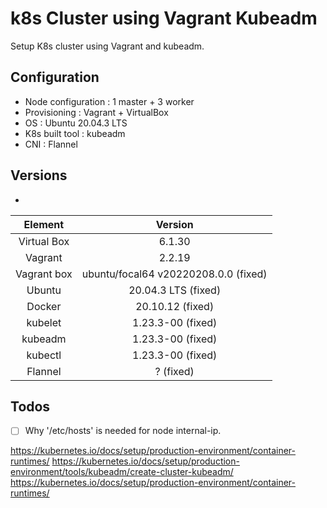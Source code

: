 # k8s Cluster using Vagrant Kubeadm

Setup K8s cluster using Vagrant and kubeadm.

## Configuration
- Node configuration : 1 master + 3 worker
- Provisioning : Vagrant + VirtualBox
- OS : Ubuntu 20.04.3 LTS
- K8s built tool : kubeadm
- CNI : Flannel

## Versions
- 
| Element | Version |
|:------:|:-------:|
| Virtual Box | 6.1.30 |
| Vagrant | 2.2.19 |
| Vagrant box | ubuntu/focal64 v20220208.0.0 (fixed) |
| Ubuntu | 20.04.3 LTS (fixed) |
| Docker | 20.10.12 (fixed) |
| kubelet | 1.23.3-00 (fixed) |
| kubeadm | 1.23.3-00 (fixed) |
| kubectl | 1.23.3-00 (fixed) |
| Flannel | ? (fixed) |

## Todos
- [ ] Why '/etc/hosts' is needed for node internal-ip.

https://kubernetes.io/docs/setup/production-environment/container-runtimes/
https://kubernetes.io/docs/setup/production-environment/tools/kubeadm/create-cluster-kubeadm/
https://kubernetes.io/docs/setup/production-environment/container-runtimes/
